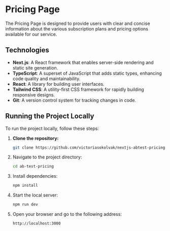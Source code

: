 # Pricing Page

The Pricing Page is designed to provide users with clear and concise information about the various subscription plans and pricing options available for our service.

## Technologies

- **Next.js**: A React framework that enables server-side rendering and static site generation.
- **TypeScript**: A superset of JavaScript that adds static types, enhancing code quality and maintainability.
- **React**: A library for building user interfaces.
- **Tailwind CSS**: A utility-first CSS framework for rapidly building responsive designs.
- **Git**: A version control system for tracking changes in code.

## Running the Project Locally

To run the project locally, follow these steps:

1. **Clone the repository:**

   ```bash
   git clone https://github.com/victoriasokolvak/nextjs-abtest-pricing.git

2. Navigate to the project directory:
   
   ```bash
   cd ab-test-pricing

3. Install dependencies:

   ```bash
   npm install

5. Start the local server:
   
   ```bash
   npm run dev

6. Open your browser and go to the following address:

   ```bash
   http://localhost:3000
